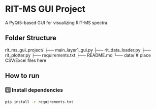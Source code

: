 # RIT-MS GUI Project

A PyQt5-based GUI for visualizing RIT-MS spectra.

## Folder Structure
rit_ms_gui_project/
├── main_layer1_gui.py
├── rit_data_loader.py
├── rit_plotter.py
├── requirements.txt
├── README.md
└── data/ # place CSV/Excel files here

## How to run

### 1️⃣ Install dependencies

```bash
pip install -r requirements.txt
